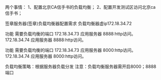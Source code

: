 两个事情：
1、配置北京CA信手书的负载均衡；
2、配置开发测试区访问北京ca信手书；
 
 
签章服务器(签章)负载均衡器配置需求
负载均衡器虚ip172.18.34.72
 
功能
需要负载均衡的端口
172.18.34.73
应用服务器
8888:http访问。
172.18.34.74
应用服务器
8888:http访问。
 
 
功能
需要负载均衡的端口
172.18.34.73
应用服务器
8000:http访问。
172.18.34.74
应用服务器
8000:http访问。
 
 
负载均衡策略：根据服务器负载分发
注意：负载均衡服务器需开启8000；8888端口